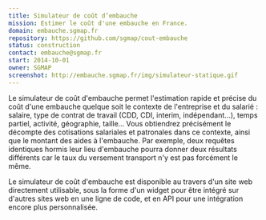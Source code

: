 ```yaml
---
title: Simulateur de coût d’embauche
mission: Estimer le coût d'une embauche en France.
domain: embauche.sgmap.fr
repository: https://github.com/sgmap/cout-embauche
status: construction
contact: embauche@sgmap.fr
start: 2014-10-01
owner: SGMAP
screenshot: http://embauche.sgmap.fr/img/simulateur-statique.gif
---
```


Le simulateur de coût d'embauche permet l'estimation rapide et précise du coût d'une embauche quelque soit le contexte de l'entreprise et du salarié : salaire, type de contrat de travail (CDD, CDI, interim, indépendant…), temps partiel, activité, géographie, taille… Vous obtiendrez précisément le décompte des cotisations salariales et patronales dans ce contexte, ainsi que le montant des aides à l'embauche. Par exemple, deux requêtes identiques hormis leur lieu d'embauche pourra donner deux résultats différents car le taux du versement transport n'y est pas forcément le même.

Le simulateur de coût d'embauche est disponible au travers d'un site web directement utilisable, sous la forme d'un widget pour être intégré sur d'autres sites web en une ligne de code, et en API pour une intégration encore plus personnalisée.
